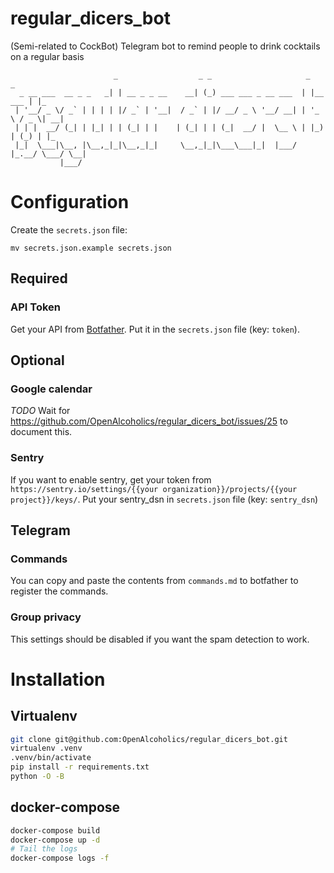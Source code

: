 # regular_dicers_bot

(Semi-related to CockBot) Telegram bot to remind people to drink cocktails on a regular basis

```text
                       _                  _ _                     _           _
  _ __ ___  __ _ _   _| | __ _ _ __    __| (_) ___ ___ _ __ ___  | |__   ___ | |_
 | '__/ _ \/ _` | | | | |/ _` | '__|  / _` | |/ __/ _ \ '__/ __| | '_ \ / _ \| __|
 | | |  __/ (_| | |_| | | (_| | |    | (_| | | (_|  __/ |  \__ \ | |_) | (_) | |_
 |_|  \___|\__, |\__,_|_|\__,_|_|     \__,_|_|\___\___|_|  |___/ |_.__/ \___/ \__|
           |___/
```

# Configuration
Create the `secrets.json` file:

`mv secrets.json.example secrets.json`

## Required
### API Token
Get your API from [Botfather](https://web.telegram.org/#/im?p=@BotFather).
Put it in the `secrets.json` file (key: `token`).

## Optional
### Google calendar
_TODO_ Wait for https://github.com/OpenAlcoholics/regular_dicers_bot/issues/25 to document this.

### Sentry
If you want to enable sentry, get your token from `https://sentry.io/settings/{{your organization}}/projects/{{your project}}/keys/`.
Put your sentry_dsn in `secrets.json` file (key: `sentry_dsn`)

## Telegram
### Commands
You can copy and paste the contents from `commands.md` to botfather to register the commands.

### Group privacy
This settings should be disabled if you want the spam detection to work.


# Installation
## Virtualenv
```bash
git clone git@github.com:OpenAlcoholics/regular_dicers_bot.git
virtualenv .venv
.venv/bin/activate
pip install -r requirements.txt
python -O -B
```

## docker-compose
```bash
docker-compose build
docker-compose up -d
# Tail the logs
docker-compose logs -f
```
